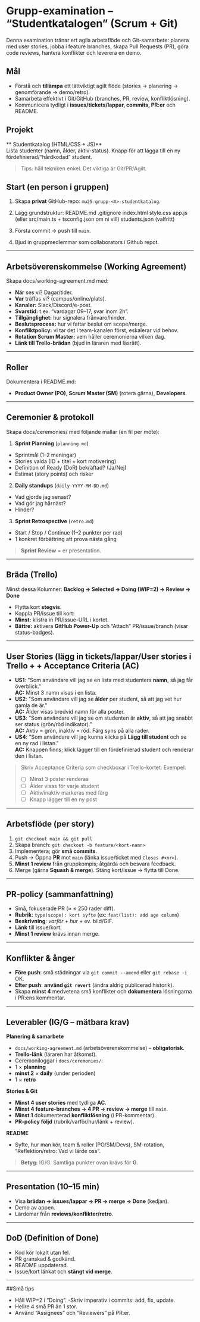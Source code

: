 # Grupp-examination – “Studentkatalogen” (Scrum + Git)

Denna examination tränar ert agila arbetsflöde och Git-samarbete: planera med user stories, jobba i feature branches, skapa Pull Requests (PR), göra code reviews, hantera konflikter och leverera en demo.

## Mål
- Förstå och **tillämpa** ett lättviktigt agilt flöde (stories → planering → genomförande → demo/retro).
- Samarbeta effektivt i Git/GitHub (branches, PR, review, konfliktlösning).
- Kommunicera tydligt i **issues/tickets/lappar, commits, PR:er** och README.

## Projekt 
** Studentkatalog (HTML/CSS + JS)**  
Lista studenter (namn, ålder, aktiv-status). Knapp för att lägga till en ny fördefinierad/“hårdkodad” student.

> Tips: håll tekniken enkel. Det viktiga är Git/PR/Agilt.

## Start (en person i gruppen)
1. Skapa **privat** GitHub-repo: `mu25-grupp-<X>-studentkatalog`.  
2. Lägg grundstruktur:
README.md
.gitignore
index.html
style.css
app.js   (eller src/main.ts + tsconfig.json om ni vill)
students.json (valfritt)

3. Första commit → push till `main`.  
4. Bjud in gruppmedlemmar som collaborators i Github repot.

---

## Arbetsöverenskommelse (Working Agreement) 
Skapa docs/working-agreement.md med:
- **När** ses vi? Dagar/tider.
- **Var** träffas vi? (campus/online/plats).
- **Kanaler:** Slack/Discord/e-post.
- **Svarstid:** t.ex. “vardagar 09–17, svar inom 2h”.
- **Tillgänglighet:** hur signalera frånvaro/hinder.
- **Beslutsprocess:** hur vi fattar beslut om scope/merge.
- **Konfliktpolicy:** vi tar det i team-kanalen först, eskalerar vid behov.
- **Rotation Scrum Master:** vem håller ceremonierna vilken dag.
- **Länk till Trello-brädan** (bjud in läraren med läsrätt).

---

## Roller
Dokumentera i README.md:
- **Product Owner (PO)**, **Scrum Master (SM)** (rotera gärna), **Developers**.

---

## Ceremonier & protokoll
Skapa docs/ceremonies/ med följande mallar (en fil per möte):
1. **Sprint Planning** (`planning.md`)
- Sprintmål (1–2 meningar)
- Stories valda (ID + titel + kort motivering)
- Definition of Ready (DoR) bekräftad? (Ja/Nej)
- Estimat (story points) och risker
2. **Daily standups** (`daily-YYYY-MM-DD.md`)
- Vad gjorde jag senast?
- Vad gör jag härnäst?
- Hinder?
3. **Sprint Retrospective** (`retro.md`)
- Start / Stop / Continue (1–2 punkter per rad)
- 1 konkret förbättring att prova nästa gång

> **Sprint Review** = er presentation.

---

## Bräda (Trello)
Minst dessa Kolumner: **Backlog → Selected → Doing (WIP=2) → Review → Done**
- Flytta kort **stegvis**.
- Koppla PR/issue till kort:
- **Minst:** klistra in PR/issue-URL i kortet.
- **Bättre:** aktivera **GitHub Power-Up** och “Attach” PR/issue/branch (visar status-badges).

---

## User Stories (lägg in tickets/lappar/User stories i Trello + + Acceptance Criteria (AC)
- **US1**: "Som användare vill jag se en lista med studenters **namn**, så jag får överblick."  
**AC:** Minst 3 namn visas i en lista.
- **US2**: "Som användare vill jag se **ålder** per student, så att jag vet hur gamla de är."  
**AC:** Ålder visas bredvid namn för alla poster.
- **US3**: "Som användare vill jag se om studenten är **aktiv**, så att jag snabbt ser status (grön/röd indikator)."  
**AC:** Aktiv = grön, inaktiv = röd. Färg syns på alla rader.
- **US4**: "Som användare vill jag kunna klicka på **Lägg till student** och se en ny rad i listan."  
**AC:** Knappen finns; klick lägger till en fördefinierad student och renderar den i listan.

> Skriv Acceptance Criteria som checkboxar i Trello-kortet. Exempel:
> - [ ] Minst 3 poster renderas  
> - [ ] Ålder visas för varje student  
> - [ ] Aktiv/inaktiv markeras med färg  
> - [ ] Knapp lägger till en ny post

---

## Arbetsflöde (per story)
1. `git checkout main && git pull`
2. Skapa branch: `git checkout -b feature/<kort-namn>`
3. Implementera; gör **små commits**.
4. Push → Öppna **PR** mot `main` (länka issue/ticket med `Closes #<nr>`).
5. **Minst 1 review** från gruppkompis; åtgärda och besvara feedback.
6. Merge (gärna **Squash & merge**). Stäng kort/issue → flytta till Done.

---

## PR-policy (sammanfattning)
- Små, fokuserade PR (≈ ≤ 250 rader diff).
- **Rubrik**: `type(scope): kort syfte` (ex: `feat(list): add age column`)
- **Beskrivning**: _varför_ + _hur_ + ev. bild/GIF.
- **Länk** till issue/kort.
- **Minst 1 review** krävs innan merge.

---

## Konflikter & ånger
- **Före push**: små städningar via `git commit --amend` eller `git rebase -i` OK.  
- **Efter push**: **använd `git revert`** (ändra aldrig publicerad historik).
- Skapa **minst 4** medvetena små konflikter och **dokumentera** lösningarna i PR:ens kommentar.

---

## Leverabler (IG/G – mätbara krav)
**Planering & samarbete**
- `docs/working-agreement.md` (arbetsöverenskommelse) – **obligatorisk**.
- **Trello-länk** (läraren har åtkomst).
- Ceremoniloggar i `docs/ceremonies/`:
- 1 × **planning**
- **minst 2** × **daily** (under perioden)
- 1 × **retro**

**Stories & Git**
- **Minst 4 user stories** med tydliga **AC**.
- **Minst 4 feature-branches → 4 PR → review → merge** till `main`.
- **Minst 1** dokumenterad **konfliktlösning** (i PR-kommentar).
- **PR-policy följd** (rubrik/varför/hur/länk + review).

**README**
- Syfte, hur man kör, team & roller (PO/SM/Devs), SM-rotation, “Reflektion/retro: Vad vi lärde oss”.

> **Betyg:** IG/G. Samtliga punkter ovan krävs för **G**.

---

## Presentation (10–15 min)
- Visa **brädan → issues/lappar → PR → merge → Done** (kedjan).
- Demo av appen.
- Lärdomar från **reviews/konflikter/retro**.

---

## DoD (Definition of Done)
- Kod kör lokalt utan fel.
- PR granskad & godkänd.
- README uppdaterad.
- Issue/kort länkat och **stängt vid merge**.

---

##Små tips
- Håll WIP=2 i “Doing”.
-Skriv imperativ i commits: add, fix, update.
- Hellre 4 små PR än 1 stor.
- Använd “Assignees” och “Reviewers” på PR:er.
